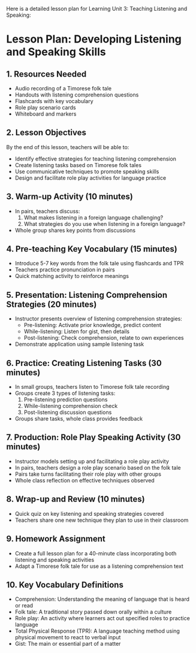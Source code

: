 Here is a detailed lesson plan for Learning Unit 3: Teaching Listening and Speaking:

# Lesson Plan: Developing Listening and Speaking Skills

## 1. Resources Needed

- Audio recording of a Timorese folk tale 
- Handouts with listening comprehension questions
- Flashcards with key vocabulary
- Role play scenario cards
- Whiteboard and markers

## 2. Lesson Objectives

By the end of this lesson, teachers will be able to:
- Identify effective strategies for teaching listening comprehension
- Create listening tasks based on Timorese folk tales
- Use communicative techniques to promote speaking skills
- Design and facilitate role play activities for language practice

## 3. Warm-up Activity (10 minutes)

- In pairs, teachers discuss:
  1. What makes listening in a foreign language challenging?
  2. What strategies do you use when listening in a foreign language?
- Whole group shares key points from discussions

## 4. Pre-teaching Key Vocabulary (15 minutes)

- Introduce 5-7 key words from the folk tale using flashcards and TPR
- Teachers practice pronunciation in pairs
- Quick matching activity to reinforce meanings

## 5. Presentation: Listening Comprehension Strategies (20 minutes)

- Instructor presents overview of listening comprehension strategies:
  - Pre-listening: Activate prior knowledge, predict content
  - While-listening: Listen for gist, then details
  - Post-listening: Check comprehension, relate to own experiences
- Demonstrate application using sample listening task

## 6. Practice: Creating Listening Tasks (30 minutes)

- In small groups, teachers listen to Timorese folk tale recording
- Groups create 3 types of listening tasks:
  1. Pre-listening prediction questions
  2. While-listening comprehension check
  3. Post-listening discussion questions
- Groups share tasks, whole class provides feedback

## 7. Production: Role Play Speaking Activity (30 minutes)

- Instructor models setting up and facilitating a role play activity
- In pairs, teachers design a role play scenario based on the folk tale
- Pairs take turns facilitating their role play with other groups
- Whole class reflection on effective techniques observed

## 8. Wrap-up and Review (10 minutes)

- Quick quiz on key listening and speaking strategies covered
- Teachers share one new technique they plan to use in their classroom

## 9. Homework Assignment

- Create a full lesson plan for a 40-minute class incorporating both listening and speaking activities
- Adapt a Timorese folk tale for use as a listening comprehension text

## 10. Key Vocabulary Definitions

- Comprehension: Understanding the meaning of language that is heard or read
- Folk tale: A traditional story passed down orally within a culture
- Role play: An activity where learners act out specified roles to practice language
- Total Physical Response (TPR): A language teaching method using physical movement to react to verbal input
- Gist: The main or essential part of a matter